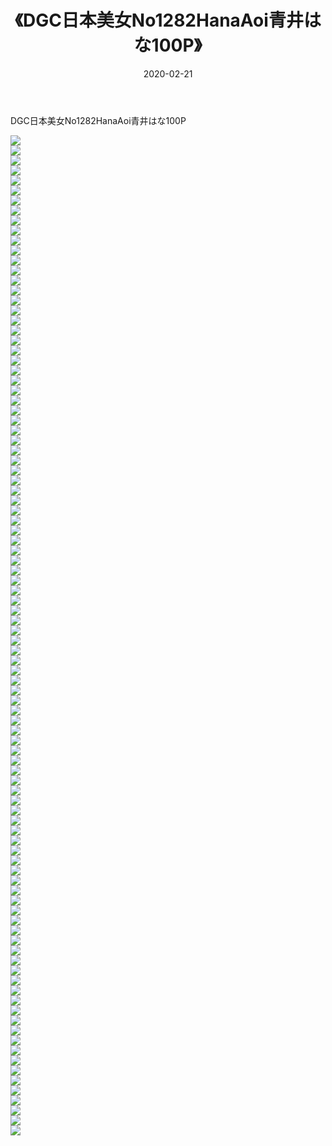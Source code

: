 ﻿---
layout: post
title:  《DGC日本美女No1282HanaAoi青井はな100P》
date:   2020-02-21
img: http://img.660000.xyz/Sharelink/性感/2020/DGC日本美女No1282HanaAoi青井はな100P/000.jpg
categories: [美女, 清纯, 唯美]
---

DGC日本美女No1282HanaAoi青井はな100P

  ![](http://img.660000.xyz/Sharelink/性感/2020/DGC日本美女No1282HanaAoi青井はな100P/001.jpg) <br> ![](http://img.660000.xyz/Sharelink/性感/2020/DGC日本美女No1282HanaAoi青井はな100P/002.jpg) <br> ![](http://img.660000.xyz/Sharelink/性感/2020/DGC日本美女No1282HanaAoi青井はな100P/003.jpg) <br> ![](http://img.660000.xyz/Sharelink/性感/2020/DGC日本美女No1282HanaAoi青井はな100P/004.jpg) <br> ![](http://img.660000.xyz/Sharelink/性感/2020/DGC日本美女No1282HanaAoi青井はな100P/005.jpg) <br> ![](http://img.660000.xyz/Sharelink/性感/2020/DGC日本美女No1282HanaAoi青井はな100P/006.jpg) <br> ![](http://img.660000.xyz/Sharelink/性感/2020/DGC日本美女No1282HanaAoi青井はな100P/007.jpg) <br> ![](http://img.660000.xyz/Sharelink/性感/2020/DGC日本美女No1282HanaAoi青井はな100P/008.jpg) <br> ![](http://img.660000.xyz/Sharelink/性感/2020/DGC日本美女No1282HanaAoi青井はな100P/009.jpg) <br> ![](http://img.660000.xyz/Sharelink/性感/2020/DGC日本美女No1282HanaAoi青井はな100P/010.jpg) <br> ![](http://img.660000.xyz/Sharelink/性感/2020/DGC日本美女No1282HanaAoi青井はな100P/011.jpg) <br> ![](http://img.660000.xyz/Sharelink/性感/2020/DGC日本美女No1282HanaAoi青井はな100P/012.jpg) <br> ![](http://img.660000.xyz/Sharelink/性感/2020/DGC日本美女No1282HanaAoi青井はな100P/013.jpg) <br> ![](http://img.660000.xyz/Sharelink/性感/2020/DGC日本美女No1282HanaAoi青井はな100P/014.jpg) <br> ![](http://img.660000.xyz/Sharelink/性感/2020/DGC日本美女No1282HanaAoi青井はな100P/015.jpg) <br> ![](http://img.660000.xyz/Sharelink/性感/2020/DGC日本美女No1282HanaAoi青井はな100P/016.jpg) <br> ![](http://img.660000.xyz/Sharelink/性感/2020/DGC日本美女No1282HanaAoi青井はな100P/017.jpg) <br> ![](http://img.660000.xyz/Sharelink/性感/2020/DGC日本美女No1282HanaAoi青井はな100P/018.jpg) <br> ![](http://img.660000.xyz/Sharelink/性感/2020/DGC日本美女No1282HanaAoi青井はな100P/019.jpg) <br> ![](http://img.660000.xyz/Sharelink/性感/2020/DGC日本美女No1282HanaAoi青井はな100P/020.jpg) <br> ![](http://img.660000.xyz/Sharelink/性感/2020/DGC日本美女No1282HanaAoi青井はな100P/021.jpg) <br> ![](http://img.660000.xyz/Sharelink/性感/2020/DGC日本美女No1282HanaAoi青井はな100P/022.jpg) <br> ![](http://img.660000.xyz/Sharelink/性感/2020/DGC日本美女No1282HanaAoi青井はな100P/023.jpg) <br> ![](http://img.660000.xyz/Sharelink/性感/2020/DGC日本美女No1282HanaAoi青井はな100P/024.jpg) <br> ![](http://img.660000.xyz/Sharelink/性感/2020/DGC日本美女No1282HanaAoi青井はな100P/025.jpg) <br> ![](http://img.660000.xyz/Sharelink/性感/2020/DGC日本美女No1282HanaAoi青井はな100P/026.jpg) <br> ![](http://img.660000.xyz/Sharelink/性感/2020/DGC日本美女No1282HanaAoi青井はな100P/027.jpg) <br> ![](http://img.660000.xyz/Sharelink/性感/2020/DGC日本美女No1282HanaAoi青井はな100P/028.jpg) <br> ![](http://img.660000.xyz/Sharelink/性感/2020/DGC日本美女No1282HanaAoi青井はな100P/029.jpg) <br> ![](http://img.660000.xyz/Sharelink/性感/2020/DGC日本美女No1282HanaAoi青井はな100P/030.jpg) <br> ![](http://img.660000.xyz/Sharelink/性感/2020/DGC日本美女No1282HanaAoi青井はな100P/031.jpg) <br> ![](http://img.660000.xyz/Sharelink/性感/2020/DGC日本美女No1282HanaAoi青井はな100P/032.jpg) <br> ![](http://img.660000.xyz/Sharelink/性感/2020/DGC日本美女No1282HanaAoi青井はな100P/033.jpg) <br> ![](http://img.660000.xyz/Sharelink/性感/2020/DGC日本美女No1282HanaAoi青井はな100P/034.jpg) <br> ![](http://img.660000.xyz/Sharelink/性感/2020/DGC日本美女No1282HanaAoi青井はな100P/035.jpg) <br> ![](http://img.660000.xyz/Sharelink/性感/2020/DGC日本美女No1282HanaAoi青井はな100P/036.jpg) <br> ![](http://img.660000.xyz/Sharelink/性感/2020/DGC日本美女No1282HanaAoi青井はな100P/037.jpg) <br> ![](http://img.660000.xyz/Sharelink/性感/2020/DGC日本美女No1282HanaAoi青井はな100P/038.jpg) <br> ![](http://img.660000.xyz/Sharelink/性感/2020/DGC日本美女No1282HanaAoi青井はな100P/039.jpg) <br> ![](http://img.660000.xyz/Sharelink/性感/2020/DGC日本美女No1282HanaAoi青井はな100P/040.jpg) <br> ![](http://img.660000.xyz/Sharelink/性感/2020/DGC日本美女No1282HanaAoi青井はな100P/041.jpg) <br> ![](http://img.660000.xyz/Sharelink/性感/2020/DGC日本美女No1282HanaAoi青井はな100P/042.jpg) <br> ![](http://img.660000.xyz/Sharelink/性感/2020/DGC日本美女No1282HanaAoi青井はな100P/043.jpg) <br> ![](http://img.660000.xyz/Sharelink/性感/2020/DGC日本美女No1282HanaAoi青井はな100P/044.jpg) <br> ![](http://img.660000.xyz/Sharelink/性感/2020/DGC日本美女No1282HanaAoi青井はな100P/045.jpg) <br> ![](http://img.660000.xyz/Sharelink/性感/2020/DGC日本美女No1282HanaAoi青井はな100P/046.jpg) <br> ![](http://img.660000.xyz/Sharelink/性感/2020/DGC日本美女No1282HanaAoi青井はな100P/047.jpg) <br> ![](http://img.660000.xyz/Sharelink/性感/2020/DGC日本美女No1282HanaAoi青井はな100P/048.jpg) <br> ![](http://img.660000.xyz/Sharelink/性感/2020/DGC日本美女No1282HanaAoi青井はな100P/049.jpg) <br> ![](http://img.660000.xyz/Sharelink/性感/2020/DGC日本美女No1282HanaAoi青井はな100P/050.jpg) <br> ![](http://img.660000.xyz/Sharelink/性感/2020/DGC日本美女No1282HanaAoi青井はな100P/051.jpg) <br> ![](http://img.660000.xyz/Sharelink/性感/2020/DGC日本美女No1282HanaAoi青井はな100P/052.jpg) <br> ![](http://img.660000.xyz/Sharelink/性感/2020/DGC日本美女No1282HanaAoi青井はな100P/053.jpg) <br> ![](http://img.660000.xyz/Sharelink/性感/2020/DGC日本美女No1282HanaAoi青井はな100P/054.jpg) <br> ![](http://img.660000.xyz/Sharelink/性感/2020/DGC日本美女No1282HanaAoi青井はな100P/055.jpg) <br> ![](http://img.660000.xyz/Sharelink/性感/2020/DGC日本美女No1282HanaAoi青井はな100P/056.jpg) <br> ![](http://img.660000.xyz/Sharelink/性感/2020/DGC日本美女No1282HanaAoi青井はな100P/057.jpg) <br> ![](http://img.660000.xyz/Sharelink/性感/2020/DGC日本美女No1282HanaAoi青井はな100P/058.jpg) <br> ![](http://img.660000.xyz/Sharelink/性感/2020/DGC日本美女No1282HanaAoi青井はな100P/059.jpg) <br> ![](http://img.660000.xyz/Sharelink/性感/2020/DGC日本美女No1282HanaAoi青井はな100P/060.jpg) <br> ![](http://img.660000.xyz/Sharelink/性感/2020/DGC日本美女No1282HanaAoi青井はな100P/061.jpg) <br> ![](http://img.660000.xyz/Sharelink/性感/2020/DGC日本美女No1282HanaAoi青井はな100P/062.jpg) <br> ![](http://img.660000.xyz/Sharelink/性感/2020/DGC日本美女No1282HanaAoi青井はな100P/063.jpg) <br> ![](http://img.660000.xyz/Sharelink/性感/2020/DGC日本美女No1282HanaAoi青井はな100P/064.jpg) <br> ![](http://img.660000.xyz/Sharelink/性感/2020/DGC日本美女No1282HanaAoi青井はな100P/065.jpg) <br> ![](http://img.660000.xyz/Sharelink/性感/2020/DGC日本美女No1282HanaAoi青井はな100P/066.jpg) <br> ![](http://img.660000.xyz/Sharelink/性感/2020/DGC日本美女No1282HanaAoi青井はな100P/067.jpg) <br> ![](http://img.660000.xyz/Sharelink/性感/2020/DGC日本美女No1282HanaAoi青井はな100P/068.jpg) <br> ![](http://img.660000.xyz/Sharelink/性感/2020/DGC日本美女No1282HanaAoi青井はな100P/069.jpg) <br> ![](http://img.660000.xyz/Sharelink/性感/2020/DGC日本美女No1282HanaAoi青井はな100P/070.jpg) <br> ![](http://img.660000.xyz/Sharelink/性感/2020/DGC日本美女No1282HanaAoi青井はな100P/071.jpg) <br> ![](http://img.660000.xyz/Sharelink/性感/2020/DGC日本美女No1282HanaAoi青井はな100P/072.jpg) <br> ![](http://img.660000.xyz/Sharelink/性感/2020/DGC日本美女No1282HanaAoi青井はな100P/073.jpg) <br> ![](http://img.660000.xyz/Sharelink/性感/2020/DGC日本美女No1282HanaAoi青井はな100P/074.jpg) <br> ![](http://img.660000.xyz/Sharelink/性感/2020/DGC日本美女No1282HanaAoi青井はな100P/075.jpg) <br> ![](http://img.660000.xyz/Sharelink/性感/2020/DGC日本美女No1282HanaAoi青井はな100P/076.jpg) <br> ![](http://img.660000.xyz/Sharelink/性感/2020/DGC日本美女No1282HanaAoi青井はな100P/077.jpg) <br> ![](http://img.660000.xyz/Sharelink/性感/2020/DGC日本美女No1282HanaAoi青井はな100P/078.jpg) <br> ![](http://img.660000.xyz/Sharelink/性感/2020/DGC日本美女No1282HanaAoi青井はな100P/079.jpg) <br> ![](http://img.660000.xyz/Sharelink/性感/2020/DGC日本美女No1282HanaAoi青井はな100P/080.jpg) <br> ![](http://img.660000.xyz/Sharelink/性感/2020/DGC日本美女No1282HanaAoi青井はな100P/081.jpg) <br> ![](http://img.660000.xyz/Sharelink/性感/2020/DGC日本美女No1282HanaAoi青井はな100P/082.jpg) <br> ![](http://img.660000.xyz/Sharelink/性感/2020/DGC日本美女No1282HanaAoi青井はな100P/083.jpg) <br> ![](http://img.660000.xyz/Sharelink/性感/2020/DGC日本美女No1282HanaAoi青井はな100P/084.jpg) <br> ![](http://img.660000.xyz/Sharelink/性感/2020/DGC日本美女No1282HanaAoi青井はな100P/085.jpg) <br> ![](http://img.660000.xyz/Sharelink/性感/2020/DGC日本美女No1282HanaAoi青井はな100P/086.jpg) <br> ![](http://img.660000.xyz/Sharelink/性感/2020/DGC日本美女No1282HanaAoi青井はな100P/087.jpg) <br> ![](http://img.660000.xyz/Sharelink/性感/2020/DGC日本美女No1282HanaAoi青井はな100P/088.jpg) <br> ![](http://img.660000.xyz/Sharelink/性感/2020/DGC日本美女No1282HanaAoi青井はな100P/089.jpg) <br> ![](http://img.660000.xyz/Sharelink/性感/2020/DGC日本美女No1282HanaAoi青井はな100P/090.jpg) <br> ![](http://img.660000.xyz/Sharelink/性感/2020/DGC日本美女No1282HanaAoi青井はな100P/091.jpg) <br> ![](http://img.660000.xyz/Sharelink/性感/2020/DGC日本美女No1282HanaAoi青井はな100P/092.jpg) <br> ![](http://img.660000.xyz/Sharelink/性感/2020/DGC日本美女No1282HanaAoi青井はな100P/093.jpg) <br> ![](http://img.660000.xyz/Sharelink/性感/2020/DGC日本美女No1282HanaAoi青井はな100P/094.jpg) <br> ![](http://img.660000.xyz/Sharelink/性感/2020/DGC日本美女No1282HanaAoi青井はな100P/095.jpg) <br> ![](http://img.660000.xyz/Sharelink/性感/2020/DGC日本美女No1282HanaAoi青井はな100P/096.jpg) <br> ![](http://img.660000.xyz/Sharelink/性感/2020/DGC日本美女No1282HanaAoi青井はな100P/097.jpg) <br> ![](http://img.660000.xyz/Sharelink/性感/2020/DGC日本美女No1282HanaAoi青井はな100P/098.jpg) <br> ![](http://img.660000.xyz/Sharelink/性感/2020/DGC日本美女No1282HanaAoi青井はな100P/099.jpg) <br> ![](http://img.660000.xyz/Sharelink/性感/2020/DGC日本美女No1282HanaAoi青井はな100P/100.jpg) <br>